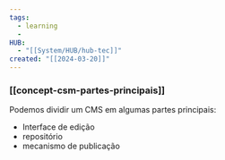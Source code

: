 ```yaml
---
tags:
  - learning
  - 
HUB:
  - "[[System/HUB/hub-tec]]"
created: "[[2024-03-20]]"
---
```

### [[concept-csm-partes-principais]]


Podemos dividir um CMS em algumas partes principais:
- Interface de edição
- repositório
- mecanismo de publicação